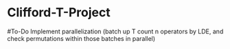 # Clifford-T-Project

#To-Do
Implement parallelization (batch up T count n operators by LDE, and check permutations within those batches in parallel)

